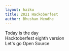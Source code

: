 ```yaml
---
layout: haiku
title: 2021 Hackoberfest
author: Bhushan Mendhe
---
```

Today is the day <br>
Hacktoberfest eighth version <br>
Let's go Open Source <br> 
